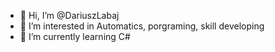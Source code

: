 - 👋 Hi, I’m @DariuszLabaj
- 👀 I’m interested in Automatics, porgraming, skill developing
- 🌱 I’m currently learning C#

<!---
DariuszLabaj/DariuszLabaj is a ✨ special ✨ repository because its `README.md` (this file) appears on your GitHub profile.
You can click the Preview link to take a look at your changes.
--->

